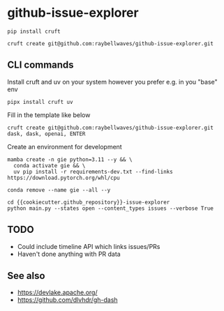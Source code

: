 # github-issue-explorer

```
pip install cruft
```

```
cruft create git@github.com:raybellwaves/github-issue-explorer.git
```

## CLI commands

Install cruft and uv on your system however you prefer e.g. in you "base" env
```
pipx install cruft uv
```

Fill in the template like below
```
cruft create git@github.com:raybellwaves/github-issue-explorer.git
dask, dask, openai, ENTER
```

Create an environment for development
```
mamba create -n gie python=3.11 --y && \
  conda activate gie && \
  uv pip install -r requirements-dev.txt --find-links https://download.pytorch.org/whl/cpu
```

```
conda remove --name gie --all --y
```

```
cd {{cookiecutter.github_repository}}-issue-explorer
python main.py --states open --content_types issues --verbose True
```

## TODO

 - Could include timeline API which links issues/PRs
 - Haven't done anything with PR data

 ## See also

 - https://devlake.apache.org/
 - https://github.com/dlvhdr/gh-dash
